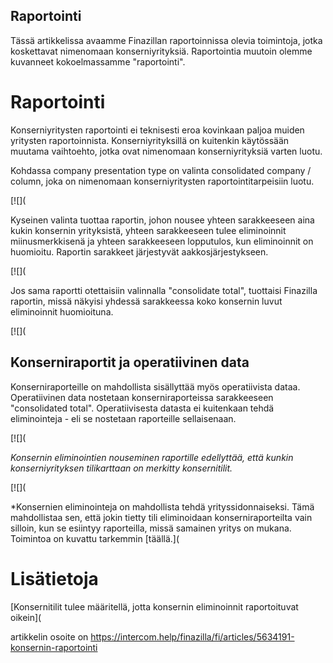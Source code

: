 ## Raportointi

Tässä artikkelissa avaamme Finazillan raportoinnissa olevia toimintoja, jotka koskettavat nimenomaan konserniyrityksiä. Raportointia muutoin olemme kuvanneet kokoelmassamme "raportointi".

# Raportointi

Konserniyritysten raportointi ei teknisesti eroa kovinkaan paljoa muiden yritysten raportoinnista. Konserniyrityksillä on kuitenkin käytössään muutama vaihtoehto, jotka ovat nimenomaan konserniyrityksiä varten luotu.

Kohdassa company presentation type on valinta consolidated company / column, joka on nimenomaan konserniyritysten raportointitarpeisiin luotu.

[![](

Kyseinen valinta tuottaa raportin, johon nousee yhteen sarakkeeseen aina kukin konsernin yrityksistä, yhteen sarakkeeseen tulee eliminoinnit miinusmerkkisenä ja yhteen sarakkeeseen lopputulos, kun eliminoinnit on huomioitu. Raportin sarakkeet järjestyvät aakkosjärjestykseen.

[![](

Jos sama raportti otettaisiin valinnalla "consolidate total", tuottaisi Finazilla raportin, missä näkyisi yhdessä sarakkeessa koko konsernin luvut eliminoinnit huomioituna.

[![](

## Konserniraportit ja operatiivinen data

Konserniraporteille on mahdollista sisällyttää myös operatiivista dataa. Operatiivinen data nostetaan konserniraporteissa sarakkeeseen "consolidated total". Operatiivisesta datasta ei kuitenkaan tehdä eliminointeja - eli se nostetaan raporteille sellaisenaan.

[![](

*Konsernin eliminointien nouseminen raportille edellyttää, että kunkin konserniyrityksen tilikarttaan on merkitty konsernitilit.*

[![](

*Konsernien eliminointeja on mahdollista tehdä yrityssidonnaiseksi. Tämä mahdollistaa sen, että jokin tietty tili eliminoidaan konserniraporteilta vain silloin, kun se esiintyy raporteilla, missä samainen yritys on mukana. Toimintoa on kuvattu tarkemmin [täällä.](

# Lisätietoja

[Konsernitilit tulee määritellä, jotta konsernin eliminoinnit raportoituvat oikein](



artikkelin osoite on https://intercom.help/finazilla/fi/articles/5634191-konsernin-raportointi

